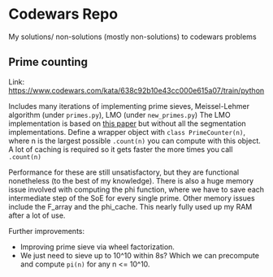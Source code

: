 # Codewars Repo
My solutions/ non-solutions (mostly non-solutions) to codewars problems

## Prime counting
Link: <https://www.codewars.com/kata/638c92b10e43cc000e615a07/train/python>

Includes many iterations of implementing prime sieves, Meissel-Lehmer algorithm (under `primes.py`), LMO (under `new_primes.py`)
The LMO implementation is based on [this paper](https://www.ams.org/journals/mcom/1985-44-170/S0025-5718-1985-0777285-5/S0025-5718-1985-0777285-5.pdf) but without all the segmentation implementations. 
Define a wrapper object with `class PrimeCounter(n)`, where n is the largest possible `.count(n)` you can compute with this object. A lot of caching is required so it gets faster the more times you call `.count(n)`

Performance for these are still unsatisfactory, but they are functional nonetheless (to the best of my knowledge). There is also a huge memory issue involved with computing the phi function, where we have to save each intermediate step of the SoE for every single prime. Other memory issues include the F_array and the phi_cache. This nearly fully used up my RAM after a lot of use.

Further improvements:
- Improving prime sieve via wheel factorization.
- We just need to sieve up to 10^10 within 8s? Which we can precompute and compute `pi(n)` for any n <= 10^10.

